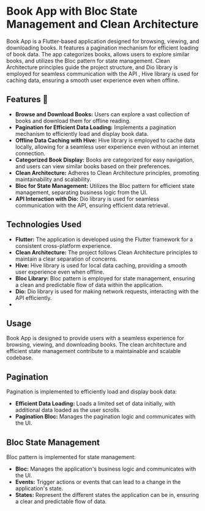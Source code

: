 # Book App with Bloc State Management and Clean Architecture

Book App is a Flutter-based application designed for browsing, viewing, and downloading books. It features a pagination mechanism for efficient loading of book data. The app categorizes books, allows users to explore similar books, and utilizes the Bloc pattern for state management. Clean Architecture principles guide the project structure, and Dio library is employed for seamless communication with the API , Hive library is used for caching data, ensuring a smooth user experience even when offline.

## Features 🎯

- **Browse and Download Books:** Users can explore a vast collection of books and download them for offline reading.
- **Pagination for Efficient Data Loading:** Implements a pagination mechanism to efficiently load and display book data.
- **Offline Data Caching with Hive:** Hive library is employed to cache data locally, allowing for a seamless user experience even without an internet connection.
- **Categorized Book Display:** Books are categorized for easy navigation, and users can view similar books based on their preferences.
- **Clean Architecture:** Adheres to Clean Architecture principles, promoting maintainability and scalability.
- **Bloc for State Management:** Utilizes the Bloc pattern for efficient state management, separating business logic from the UI.
- **API Interaction with Dio:** Dio library is used for seamless communication with the API, ensuring efficient data retrieval.

## Technologies Used

- **Flutter:** The application is developed using the Flutter framework for a consistent cross-platform experience.
- **Clean Architecture:** The project follows Clean Architecture principles to maintain a clear separation of concerns.
- **Hive:** Hive library is used for local data caching, providing a smooth user experience even when offline.
- **Bloc Library:** Bloc pattern is employed for state management, ensuring a clean and predictable flow of data within the application.
- **Dio:** Dio library is used for making network requests, interacting with the API efficiently.
- 
## Usage

Book App is designed to provide users with a seamless experience for browsing, viewing, and downloading books. The clean architecture and efficient state management contribute to a maintainable and scalable codebase.

## Pagination

Pagination is implemented to efficiently load and display book data:

- **Efficient Data Loading:** Loads a limited set of data initially, with additional data loaded as the user scrolls.
- **Pagination Bloc:** Manages the pagination logic and communicates with the UI.

## Bloc State Management

Bloc pattern is implemented for state management:

- **Bloc:** Manages the application's business logic and communicates with the UI.
- **Events:** Trigger actions or events that can lead to a change in the application's state.
- **States:** Represent the different states the application can be in, ensuring a clear and predictable flow of data.
